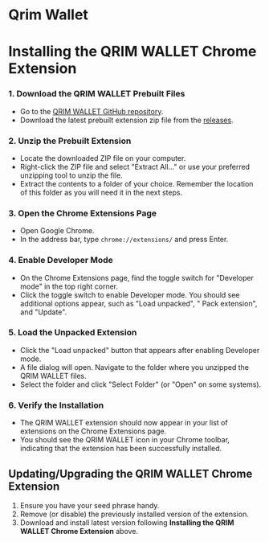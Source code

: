 # Qrim Wallet

# Installing the QRIM WALLET Chrome Extension

### 1. Download the QRIM WALLET Prebuilt Files

- Go to the [QRIM WALLET GitHub repository](https://github.com/Qrim-Offical/Qrim-Wallet).
- Download the latest prebuilt extension zip file from the [releases](https://github.com/Qrim-Offical/Qrim-Wallet/releases).

### 2. Unzip the Prebuilt Extension

- Locate the downloaded ZIP file on your computer.
- Right-click the ZIP file and select "Extract All..." or use your preferred unzipping tool to unzip the file.
- Extract the contents to a folder of your choice. Remember the location of this folder as you will need it in the next
  steps.

### 3. Open the Chrome Extensions Page

- Open Google Chrome.
- In the address bar, type `chrome://extensions/` and press Enter.

### 4. Enable Developer Mode

- On the Chrome Extensions page, find the toggle switch for "Developer mode" in the top right corner.
- Click the toggle switch to enable Developer mode. You should see additional options appear, such as "Load unpacked", "
  Pack extension", and "Update".

### 5. Load the Unpacked Extension

- Click the "Load unpacked" button that appears after enabling Developer mode.
- A file dialog will open. Navigate to the folder where you unzipped the QRIM WALLET files.
- Select the folder and click "Select Folder" (or "Open" on some systems).

### 6. Verify the Installation

- The QRIM WALLET extension should now appear in your list of extensions on the Chrome Extensions page.
- You should see the QRIM WALLET icon in your Chrome toolbar, indicating that the extension has been successfully
  installed.

## Updating/Upgrading the QRIM WALLET Chrome Extension

1. Ensure you have your seed phrase handy.
2. Remove (or disable) the previously installed version of the extension.
3. Download and install latest version following **Installing the QRIM WALLET Chrome Extension** above.
